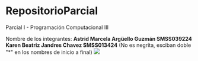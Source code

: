 # RepositorioParcial
Parcial I - Programación Computacional III

Nombre de los integrantes:
**Astrid Marcela Argüello Guzmán SMSS039224**
**Karen Beatriz Jandres Chavez SMSS013424**
(No es negrita, esciban doble "*" en los nombres de inicio a final)
<img src="https://ugb.edu.sv/wp-content/uploads/2023/06/UGB_LOGOTIPO_HORIZONTAL.png"/>


